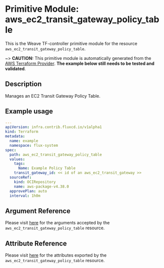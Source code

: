 
# Primitive Module: aws_ec2_transit_gateway_policy_table

This is the Weave TF-controller primitive module for the resource `aws_ec2_transit_gateway_policy_table`.

~> **CAUTION:** This primitive module is automatically generated from the [AWS Terraform Provider](https://registry.terraform.io/providers/hashicorp/aws/latest/docs/resources/ec2_transit_gateway_policy_table). **The example below still needs to be tested and validated**.

## Description

Manages an EC2 Transit Gateway Policy Table.

## Example usage

```yaml
---
apiVersion: infra.contrib.fluxcd.io/v1alpha1
kind: Terraform
metadata:
  name: example
  namespace: flux-system
spec:
  path: aws_ec2_transit_gateway_policy_table
  values:
    tags:
      Name: Example Policy Table
    transit_gateway_id: << id of an aws_ec2_transit_gateway >>
  sourceRef:
    kind: OCIRepository
    name: aws-package-v4.38.0
  approvePlan: auto
  interval: 1h0m
```

## Argument Reference

Please visit [here](https://registry.terraform.io/providers/hashicorp/aws/latest/docs/resources/ec2_transit_gateway_policy_table#argument-reference) for the arguments accepted by the `aws_ec2_transit_gateway_policy_table` resource.

## Attribute Reference

Please visit [here](https://registry.terraform.io/providers/hashicorp/aws/latest/docs/resources/ec2_transit_gateway_policy_table#attributes-reference) for the attributes exported by the `aws_ec2_transit_gateway_policy_table` resource.
